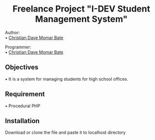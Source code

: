 <h1 align="center">Freelance Project "I-DEV Student Management System"</h1>


Author: <br>
• <a href="https://www.facebook.com/mythsdev">Christian Dave Momar Bate</a> <br>

Programmer: <br>
• <a href="https://www.facebook.com/mythsdev">Christian Dave Momar Bate</a> <br>

## Objectives
•   It is a system for managing students for high school offices. <br>

## Requirement
•  Procedural PHP 

## Installation
Download or clone the file and paste it to localhost directory
